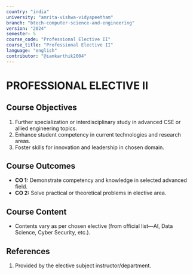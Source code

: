 ```yaml
---
country: "india"
university: "amrita-vishwa-vidyapeetham"
branch: "btech-computer-science-and-engineering"
version: "2024"
semester: 5
course_code: "Professional Elective II"
course_title: "Professional Elective II"
language: "english"
contributor: "@iamkarthik2004"
---
```


# PROFESSIONAL ELECTIVE II

## Course Objectives
1. Further specialization or interdisciplinary study in advanced CSE or allied engineering topics.
2. Enhance student competency in current technologies and research areas.
3. Foster skills for innovation and leadership in chosen domain.

## Course Outcomes
* **CO 1:** Demonstrate competency and knowledge in selected advanced field.
* **CO 2:** Solve practical or theoretical problems in elective area.

## Course Content

* Contents vary as per chosen elective (from official list—AI, Data Science, Cyber Security, etc.).

## References
1. Provided by the elective subject instructor/department.
